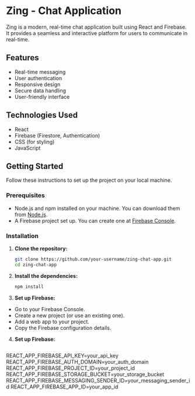 # Zing - Chat Application

Zing is a modern, real-time chat application built using React and Firebase. It provides a seamless and interactive platform for users to communicate in real-time.

## Features

- Real-time messaging
- User authentication
- Responsive design
- Secure data handling
- User-friendly interface

## Technologies Used

- React
- Firebase (Firestore, Authentication)
- CSS (for styling)
- JavaScript

## Getting Started

Follow these instructions to set up the project on your local machine.

### Prerequisites

- Node.js and npm installed on your machine. You can download them from [Node.js](https://nodejs.org/).
- A Firebase project set up. You can create one at [Firebase Console](https://console.firebase.google.com/).

### Installation

1. **Clone the repository:**

   ```bash
   git clone https://github.com/your-username/zing-chat-app.git
   cd zing-chat-app
   
2. **Install the dependencies:**

   ```bash
   npm install

3. **Set up Firebase:**

- Go to your Firebase Console.
- Create a new project (or use an existing one).
- Add a web app to your project.
- Copy the Firebase configuration details.

4. **Set up Firebase:**
   ```bash
REACT_APP_FIREBASE_API_KEY=your_api_key
REACT_APP_FIREBASE_AUTH_DOMAIN=your_auth_domain
REACT_APP_FIREBASE_PROJECT_ID=your_project_id
REACT_APP_FIREBASE_STORAGE_BUCKET=your_storage_bucket
REACT_APP_FIREBASE_MESSAGING_SENDER_ID=your_messaging_sender_id
REACT_APP_FIREBASE_APP_ID=your_app_id
